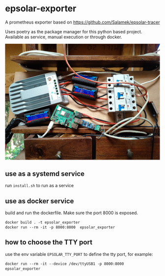 # epsolar-exporter
A prometheus exporter based on https://github.com/Salamek/epsolar-tracer

Uses poetry as the package manager for this python based project.
Available as service, manual execution or through docker.

![Image of a raspberry PI connected to a epsolar tracer](setup.jpeg "Setup")

## use as a systemd service

run `install.sh` to run as a service

## use as docker service

build and run the dockerfile. Make sure the port 8000 is exposed.

```
docker build . -t epsolar_exporter
docker run --rm -it -p 8000:8000  epsolar_exporter
```

## how to choose the TTY port

use the env variable `EPSOLAR_TTY_PORT` to define the tty port, for example:

```
docker run --rm -it --device /dev/ttyUSB1 -p 8000:8000  epsolar_exporter
```
